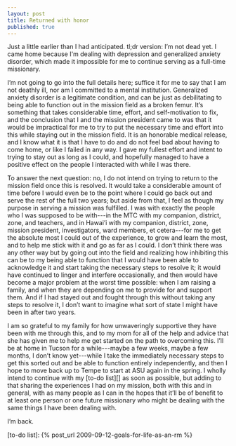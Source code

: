 ```yaml
---
layout: post
title: Returned with honor
published: true
---
```


Just a little earlier than I had anticipated. tl;dr version: I’m not
dead yet. I came home because I'm dealing with depression and
generalized anxiety disorder, which made it impossible for me to
continue serving as a full-time missionary.

I’m not going to go into the full details here; suffice it for me to
say that I am not deathly ill, nor am I committed to a mental
institution. Generalized anxiety disorder is a legitimate condition,
and can be just as debilitating to being able to function out in the
mission field as a broken femur. It’s something that takes considerable
time, effort, and self-motivation to fix, and the conclusion that I and
the mission president came to was that it would be impractical for me
to try to put the necessary time and effort into this while staying out
in the mission field. It is an honorable medical release, and I know
what it is that I have to do and do not feel bad about having to come
home, or like I failed in any way. I gave my fullest effort and intent
to trying to stay out as long as I could, and hopefully managed to have
a positive effect on the people I interacted with while I was there.

<!-- more -->

To answer the next question: no, I do not intend on trying to return to
the mission field once this is resolved. It would take a considerable
amount of time before I would even be to the point where I could go
back out and serve the rest of the full two years; but aside from that,
I feel as though my purpose in serving a mission was fulfilled. I was
with exactly the people who I was supposed to be with---in the MTC with
my companion, district, zone, and teachers, and in Hawai’i with my
companion, district, zone, mission president, investigators, ward
members, et cetera---for me to get the absolute most I could out of the
experience, to grow and learn the most, and to help me stick with it
and go as far as I could. I don’t think there was any other way but by
going out into the field and realizing how inhibiting this can be to my
being able to function that I would have been able to acknowledge it
and start taking the necessary steps to resolve it; it would have
continued to linger and interfere occasionally, and then would have
become a major problem at the worst time possible: when I am raising a
family, and when they are depending on me to provide for and support
them. And if I had stayed out and fought through this without taking
any steps to resolve it, I don’t want to imagine what sort of state I
might have been in after two years.

I am so grateful to my family for how unwaveringly supportive they have
been with me through this, and to my mom for all of the help and advice
that she has given me to help me get started on the path to overcoming
this. I’ll be at home in Tucson for a while---maybe a few weeks, maybe
a few months, I don’t know yet---while I take the immediately necessary
steps to get this sorted out and be able to function entirely
independently, and then I hope to move back up to Tempe to start at ASU
again in the spring. I wholly intend to continue with my [to-do list][]
as soon as possible, but adding to that sharing the experiences I had
on my mission, both with this and in general, with as many people as I
can in the hopes that it’ll be of benefit to at least one person or one
future missionary who might be dealing with the same things I have been
dealing with.

I’m back.

[covered]: http://jesseinhawaii.blogspot.com/2009/10/update.html
[to-do list]: {% post_url 2009-09-12-goals-for-life-as-an-rm %}
